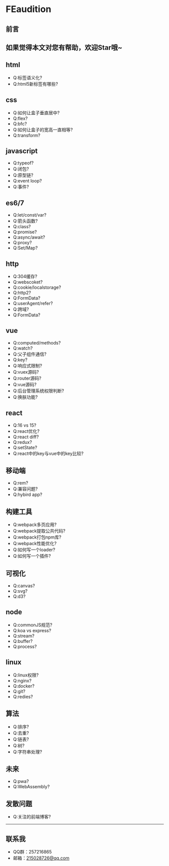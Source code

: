 # FEaudition
## 前言
如果觉得本文对您有帮助，欢迎Star哦~
---
## html
+ Q:标签语义化?
+ Q:html5新标签有哪些?
## css
+ Q:如何让盒子垂直居中?
+ Q:flex?
+ Q:bfc?
+ Q:如何让盒子的宽高一直相等?
+ Q:transform?
## javascript
+ Q:typeof?
+ Q:闭包?
+ Q:原型链?
+ Q:event loop?
+ Q:事件?
## es6/7
+ Q:let/const/var?
+ Q:箭头函数?
+ Q:class?
+ Q:promise?
+ Q:async/await?
+ Q:proxy?
+ Q:Set/Map?
## http
+ Q:304缓存?
+ Q:webscoket?
+ Q:cookie/localstorage?
+ Q:http2?
+ Q:FormData?
+ Q:userAgent/refer?
+ Q:跨域?
+ Q:FormData?
## vue
+ Q:computed/methods?
+ Q:watch?
+ Q:父子组件通信?
+ Q:key?
+ Q:响应式限制?
+ Q:vuex源码?
+ Q:router源码?
+ Q:vue源码?
+ Q:后台管理系统权限判断?
+ Q:换肤功能?
## react
+ Q:16 vs 15?
+ Q:react优化?
+ Q:react diff?
+ Q:redux?
+ Q:setState?
+ Q:react中的key与vue中的key比较?
## 移动端
+ Q:rem?
+ Q:兼容问题?
+ Q:hybird app?
## 构建工具
+ Q:webpack多页应用?
+ Q:webpack提取公共代码?
+ Q:webpack打包npm库?
+ Q:webpack性能优化?
+ Q:如何写一个loader?
+ Q:如何写一个插件?
## 可视化
+ Q:canvas?
+ Q:svg?
+ Q:d3?
## node
+ Q:commonJS规范?
+ Q:koa vs express?
+ Q:stream?
+ Q:buffer?
+ Q:process?
## linux
+ Q:linux权限?
+ Q:nginx?
+ Q:docker?
+ Q:git?
+ Q:redies?
## 算法
+ Q:排序?
+ Q:去重?
+ Q:链表?
+ Q:树?
+ Q:字符串处理?
## 未来
+ Q:pwa?
+ Q:WebAssembly?
## 发散问题
+ Q:关注的前端博客?
---
## 联系我
+ QQ群：257216865
+ 邮箱：215028726@qq.com
